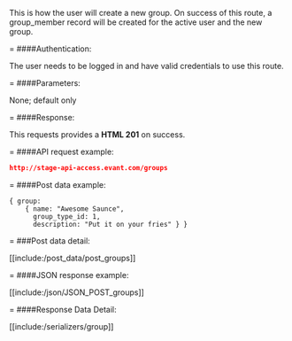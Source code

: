 <!-- --- title: POST /groups -->

This is how the user will create a new group. On success of this route, a group_member record will be created for the active user and the new group.

=
####Authentication:

The user needs to be logged in and have valid credentials to use this route.

=
####Parameters:

None; default only

=
####Response:

This requests provides a <strong>HTML 201</strong> on success.

=
####API request example:
```json
http://stage-api-access.evant.com/groups
```

=
####Post data example:
```
{ group: 
	{ name: "Awesome Saunce", 
	  group_type_id: 1, 
	  description: "Put it on your fries" } }
```

=
###Post data detail:

[[include:/post_data/post_groups]]

=
####JSON response example:

[[include:/json/JSON_POST_groups]]

=
####Response Data Detail:

[[include:/serializers/group]]